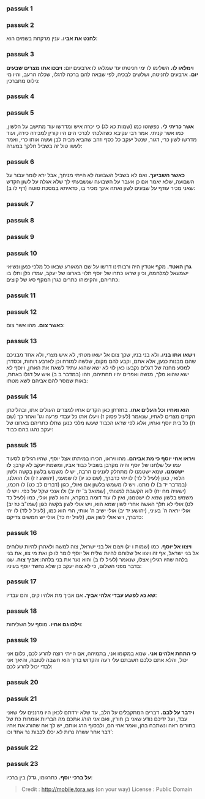 
### passuk 1

### passuk 2
<b>לחנט את אביו.</b> ענין מרקחת בשמים הוא:

### passuk 3
<b>וימלאו לו.</b> השלימו לו ימי חניטתו עד שמלאו לו ארבעים יום: 
<b>ויבכו אתו מצרים שבעים יום.</b> ארבעים לחניטה, ושלשים לבכיה, לפי שבאה להם ברכה לרגלו, שכלה הרעב, והיו מי נילוס מתברכין:

### passuk 4

### passuk 5
<b>אשר כריתי לי.</b> כפשוטו כמו (שמות כא לג) כי יכרה איש ומדרשו עוד מתישב על הלשון, כמו אשר קניתי. אמר רבי עקיבא כשהלכתי לכרכי הים היו קורין למכירה כירה, ועוד מדרשו לשון כרי, דגור, שנטל יעקב כל כסף וזהב שהביא מבית לבן ועשה אותו כרי, ואמר לעשו טול זה בשביל חלקך במערה:

### passuk 6
<b>כאשר השביעך.</b> ואם לא בשביל השבועה לא הייתי מניחך, אבל ירא לומר עבור על השבועה, שלא יאמר אם כן אעבר על השבועה שנשבעתי לך שלא אגלה על לשון הקדש שאני מכיר עודף על שבעים לשון ואתה אינך מכיר בו, כדאיתא במסכת סוטה (דף לו ב):

### passuk 7

### passuk 8

### passuk 9

### passuk 10
<b>גרן האטד.</b> מקף אטדין היה ורבותינו דרשו על שם המאורע שבאו כל מלכי כנען ונשיאי ישמעאל למלחמה, וכיון שראו כתרו של יוסף תלוי בארונו של יעקב, עמדו כלן ותלו בו כתריהם, והקיפוהו כתרים כגרן המקף סיג של קוצים:

### passuk 11

### passuk 12
<b>כאשר צום.</b> מהו אשר צום:

### passuk 13
<b>וישאו אתו בניו.</b> ולא בני בניו, שכך צום אל ישאו מטתי, לא איש מצרי, ולא אחד מבניכם שהם מבנות כנען, אלא אתם, וקבע להם מקום, שלשה למזרח וכן לארבע רוחות, וכסדרן למסע מחנה של דגלים נקבעו כאן לוי לא ישא שהוא עתיד לשאת את הארון, ויוסף לא ישא שהוא מלך, מנשה ואפרים יהיו תחתיהם, וזהו (במדבר ב ב) איש על דגלו באתת, באות שמסר להם אביהם לשא מטתו:

### passuk 14
<b>הוא ואחיו וכל העלים אתו.</b> בחזרתן כאן הקדים אחיו למצרים העולים אתו, ובהליכתן הקדים מצרים לאחיו, שנאמר (לעיל פסוק ז) ויעלו אתו כל עבדי פרעה וגו' ואחר כך (שם ח) כל בית יוסף ואחיו, אלא לפי שראו הכבוד שעשו מלכי כנען שתלו כתריהם בארונו של יעקב נהגו בהם כבוד:

### passuk 15
<b>ויראו אחי יוסף כי מת אביהם.</b> מהו ויראו, הכירו במיתתו אצל יוסף, שהיו רגילים לסעוד עמו על שלחנו של יוסף והיה מקרבן בשביל כבוד אביו, ומשמת יעקב לא קרבן: 
<b>לו ישטמנו.</b> שמא ישטמנו לו מתחלק לענינים הרבה, יש לו משמש בלשון בקשה ולשון הלואי, כגון (לעיל ל לד) לו יהי כדברך, (שם כג יג) לו שמעני, (יהושע ז ז) ולו הואלנו, (במדבר יד ב) לו מתנו. ויש לו משמש בלשון אם ואולי, כגון (דברים לב כט) לו חכמו, (ישעיה מח יח) לוא הקשבת למצותי, (שמואל ב' יח יב) ולו אנכי שקל על כפי. ויש לו משמש בלשון שמא לו ישטמנו, ואין לו עוד דומה במקרא, והוא לשון אולי, כמו (לעיל כד לט) אולי לא תלך האשה אחרי לשון שמא הוא, ויש אולי לשון בקשה כגון (שמו"ב טז יב) אולי יראה ה' בעיני, (יהושע יד יב) אולי ישיב ה' אותי, הרי הוא כמו, (לעיל ל לד) לו יהי כדברך, ויש אולי לשון אם, (לעיל יח כד) אולי יש חמשים צדיקם:

### passuk 16
<b>ויצוו אל יוסף.</b> כמו (שמות ו יג) ויצום אל בני ישראל, צוה למשה ולאהרן להיות שלוחים אל בני ישראל, אף זה ויצוו אל שלוחם להיות שליח אל יוסף לומר לו כן ואת מי צוו, את בני בלהה שהיו רגילין אצלו, שנאמר (לעיל לז ב) והוא נער את בני בלהה: 
<b>אביך צוה.</b> שנו בדבר מפני השלום, כי לא צוה יעקב כן שלא נחשד יוסף בעיניו:

### passuk 17
<b>שא נא לפשע עבדי אלהי אביך.</b> אם אביך מת אלהיו קים, והם עבדיו:

### passuk 18
<b>וילכו גם אחיו.</b> מוסף על השליחות:

### passuk 19
<b>כי התחת אלהים אני.</b> שמא במקומו אני, בתמיהה, אם הייתי רוצה להרע לכם, כלום אני יכול, והלא אתם כלכם חשבתם עלי רעה והקדוש ברוך הוא חשבה לטובה, והיאך אני לבדי יכול להרע לכם:

### passuk 20

### passuk 21
<b>וידבר על לבם.</b> דברים המתקבלים על הלב, עד שלא ירדתם לכאן היו מרננים עלי שאני עבד, ועל ידיכם נודע שאני בן חורין, ואם אני הורג אתכם מה הבריות אומרות כת של בחורים ראה ונשתבח בהן, ואמר אחי הם, ולבסוף הרג אותם, יש לך אח שהורג את אחיו דבר אחר עשרה נרות לא יכלו לכבות נר אחד וכו':

### passuk 22

### passuk 23
<b>על ברכי יוסף.</b> כתרגומו, גדלן בין ברכיו:

>Credit : http://mobile.tora.ws (on your way)
>License : Public Domain